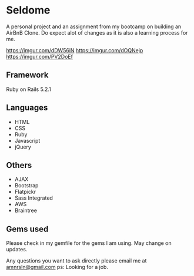 # Seldome
A personal project and an assignment from my bootcamp on building an AirBnB Clone. Do expect alot of changes as it is also a learning process for me.

https://imgur.com/dDW56iN
https://imgur.com/dOQNejp
https://imgur.com/PV2DoEf

## Framework
Ruby on Rails 5.2.1

## Languages
- HTML
- CSS
- Ruby
- Javascript
- jQuery

## Others
- AJAX
- Bootstrap
- Flatpickr
- Sass Integrated
- AWS
- Braintree

## Gems used
Please check in my gemfile for the gems I am using. May change on updates.

Any questions you want to ask directly please email me at amnrsln@gmail.com
ps: Looking for a job.
